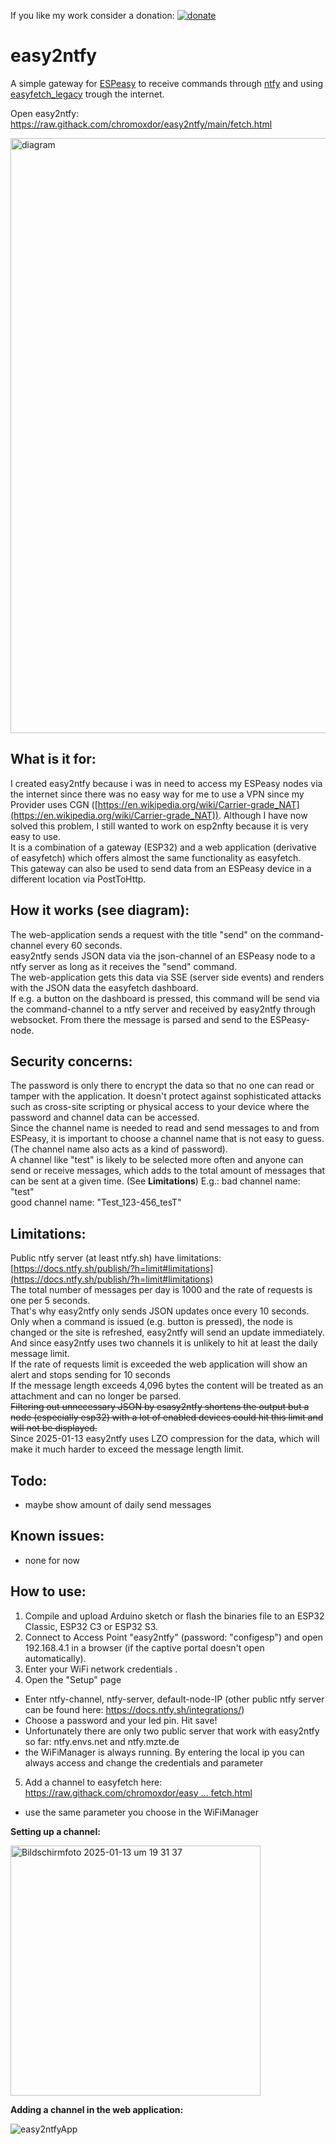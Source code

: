 If you like my work consider a donation: [![donate](https://img.shields.io/badge/donate-ko--fi-orange)](https://ko-fi.com/chromoxdor)

# easy2ntfy

A simple gateway for [ESPeasy](https://github.com/letscontrolit/ESPEasy) to receive commands through [ntfy](https://ntfy.sh/) and using [easyfetch_legacy](https://github.com/chromoxdor/easyfetch_legacy) trough the internet.

Open easy2ntfy: https://raw.githack.com/chromoxdor/easy2ntfy/main/fetch.html



<img width="952" alt="diagram" src="https://user-images.githubusercontent.com/33860956/224155251-bb047688-a6d8-4dc8-9ce0-833650998d95.png">


## **What is it for:**

I created easy2ntfy because i was in need to access my ESPeasy nodes via the internet since there was no easy way for me to use a VPN since my Provider uses CGN ([https://en.wikipedia.org/wiki/Carrier-grade_NAT](https://en.wikipedia.org/wiki/Carrier-grade_NAT)). Although I have now solved this problem, I still wanted to work on esp2nfty because it is very easy to use.  
It is a combination of a gateway (ESP32) and a web application (derivative of easyfetch) which offers almost the same functionality as easyfetch.  
This gateway can also be used to send data from an ESPeasy device in a different location via PostToHttp.  

## **How it works (see diagram):**

The web-application sends a request with the title "send" on the command-channel every 60 seconds.  
easy2ntfy sends JSON data via the json-channel of an ESPeasy node to a ntfy server as long as it receives the "send" command.  
The web-application gets this data via SSE (server side events) and renders with the JSON data the easyfetch dashboard.  
If e.g. a button on the dashboard is pressed, this command will be send via the command-channel to a ntfy server and received by easy2ntfy through  
websocket. From there the message is parsed and send to the ESPeasy-node.  
 

## **Security concerns:**
The password is only there to encrypt the data so that no one can read or tamper with the application. It doesn't protect against sophisticated attacks such as cross-site scripting or physical access to your device where the password and channel data can be accessed.  
Since the channel name is needed to read and send messages to and from ESPeasy, it is important to choose a channel name that is not easy to guess. (The channel name also acts as a kind of password).  
A channel like "test" is likely to be selected more often and anyone can send or receive messages, which adds to the total amount of messages that can be sent at a given time. (See **Limitations**)
E.g.: bad channel name: "test"  
good channel name: "Test_123-456_tesT"  


## **Limitations:**

Public ntfy server (at least ntfy.sh) have limitations: [https://docs.ntfy.sh/publish/?h=limit#limitations](https://docs.ntfy.sh/publish/?h=limit#limitations)  
The total number of messages per day is 1000 and the rate of requests is one per 5 seconds.  
That's why easy2ntfy only sends JSON updates once every 10 seconds.  
Only when a command is issued (e.g. button is pressed), the node is changed or the site is refreshed, easy2ntfy will send an update immediately.  
And since easy2ntfy uses two channels it is unlikely to hit at least the daily message limit.  
If the rate of requests limit is exceeded the web application will show an alert and stops sending for 10 seconds  
If the message length exceeds 4,096 bytes the content will be treated as an attachment and can no longer be parsed.  
~~Filtering out unnecessary JSON by esasy2ntfy shortens the output but a node (especially esp32) with a lot of enabled devices could hit this limit and will not be displayed.~~  
Since 2025-01-13 easy2ntfy uses LZO compression for the data, which will make it much harder to exceed the message length limit. 

## **Todo:**

- maybe show amount of daily send messages  
  
  

## **Known issues:**

- none for now


## **How to use:**

1. Compile and upload Arduino sketch or flash the binaries file to an ESP32 Classic, ESP32 C3 or ESP32 S3.  
2. Connect to Access Point "easy2ntfy" (password: "configesp") and open 192.168.4.1 in a browser (if the captive portal doesn't open automatically).  
3. Enter your WiFi network credentials .
4. Open the "Setup" page
 -  Enter ntfy-channel, ntfy-server, default-node-IP (other public ntfy server can be found here: https://docs.ntfy.sh/integrations/)
 - Choose a password and your led pin. Hit save!
 - Unfortunately there are only two public server that work with easy2ntfy so far: ntfy.envs.net	and ntfy.mzte.de
 - the WiFiManager is always running. By entering the local ip you can always access and change the credentials and parameter
5. Add a channel to easyfetch here: [https://raw.githack.com/chromoxdor/easy ... fetch.html](https://raw.githack.com/chromoxdor/easy2ntfy/main/fetch.html)
 - use the same parameter you choose in the WiFiManager
  
**Setting up a channel:**

<img width="400" alt="Bildschirmfoto 2025-01-13 um 19 31 37" src="https://github.com/user-attachments/assets/29d58eeb-ba38-468a-9832-4b714efda337" />


**Adding a channel in the web application:**

![easy2ntfyApp](https://github.com/user-attachments/assets/f016e695-f71d-49ed-a1df-f14110422013)

